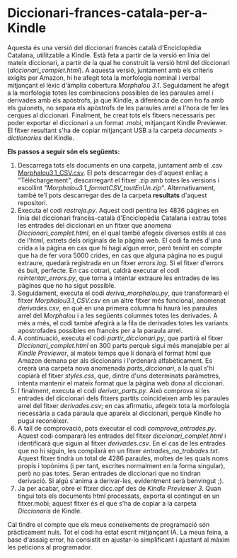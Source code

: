 # Diccionari-frances-catala-per-a-Kindle
Aquesta és una versió del diccionari francès català d'Enciclopèdia Catalana, utilitzable a Kindle. Està feta a partir de la versió en línia del mateix diccionari, a partir de la qual he construït la versió html del diccionari (_diccionari_complet.html_). A aquesta versió, juntament amb els criteris exigits per Amazon, hi he afegit tota la morfologia nominal i verbal mitjançant el lèxic d'àmplia cobertura _Morphalou 3.1_. Seguidament he afegit a la morfologia totes les combinacions possibles de les paraules arrel i derivades amb els apòstrofs, ja que Kindle, a diferència de com ho fa amb els guionets, no separa els apòstrofs de les paraules arrel a l'hora de fer les cerques al diccionari.
Finalment, he creat tots els fitxers necessaris per poder exportar el diccionari a un format .mobi, mitjançant Kindle Previewer. El fitxer resultant s'ha de copiar mitjançant USB a la carpeta _documents > dictionaries_ del Kindle.

**Els passos a seguir són els següents:**  
1) Descarrega tots els documents en una carpeta, juntament amb el .csv [Morphalou3.1_CSV.csv](https://www.ortolang.fr/market/lexicons/morphalou). El pots descarregar des d'aquest enllaç a "Téléchargement", descarregant el fitxer .zip amb totes les versions i escollint _"Morphalou3.1_formatCSV_toutEnUn.zip"_. Alternativament, també te'l pots descarregar des de la carpeta **resultats** d'aquest repositori.
2) Executa el codi _rastreja.py_. Aquest codi pentina les 4836 pàgines en línia del diccionari francès-català d'Enciclopèdia Catalana i extrau totes les entrades del diccionari en un fitxer que anomena _Diccionari_complet.html_, en el qual també afegeix diversos estils al cos de l'html, extrets dels originals de la pàgina web. El codi fa més d'una crida a la pàgina en cas que hi hagi algun error, però tenint en compte que ha de fer vora 5000 crides, en cas que alguna pàgina no es pugui extraure, quedarà registrada en un fitxer _errors.log_. Si el fitxer d'errors és buit, perfecte. En cas cotrari, caldrà executar el codi _reintentar_errors.py_, que torna a intentar extraure les entrades de les pàgines que no ha sigut possible.
3) Seguidament, executa el codi _deriva_morphalou.py_, que transformarà el fitxer _Morphalou3.1_CSV.csv_ en un altre fitxer més funcional, anomenat _derivades.csv_, en què en una primera columna hi haurà les paraules arrel del _Morphalou_ i a les següents columnes totes les derivades. A més a més, el codi també afegirà a la fila de derivades totes les variants apostrofades possibles en francès per a la paraula arrel.
4) A continuació, executa el codi _partir_diccionari.py_, que partirà el fitxer _Diccionari_complet.html_ en 300 parts perquè sigui més manejable per al _Kindle Previewer_, al mateix temps que li donarà el format html que Amazon demana per als diccionaris i l'ordenarà alfabèticament. Es crearà una carpeta nova anomenada _parts_diccionari_, a la qual s'hi copiarà el fitxer _styles.css_, que, dintre d'uns determinats paràmetres, intenta mantenir el mateix format que la pàgina web dona al diccionari.
5) I finalment, executa el codi _derivar_parts.py_. Això comprova si les entrades del diccionari dels fitxers partits coincideixen amb les paraules arrel del fitxer _derivades.csv_; en cas afirmatiu, afegeix tota la morfologia necessària a cada paraula que apareix al diccionari, perquè Kindle ho pugui reconèixer.
6) A tall de comprovació, pots executar el codi _comprova_entrades.py_. Aquest codi compararà les entrades del fitxer _diccionari_complet.html_ i identificarà que siguin al fitxer _derivades.csv_. En el cas de les entrades que no hi siguin, les compilarà en un fitxer _entrades_no_trobades.txt_. Aquest fitxer tindrà un total de 4286 paraules, moltes de les quals noms propis i topònims (i per tant, escrites normalment en la forma singular), però no pas totes. Seran entrades de diccionari que no tindran derivació. Si algú s'anima a derivar-les, evidentment serà benvingut ;).
7) Ja per acabar, obre el fitxer dicc.opf des de _Kindle Previewer 3_. Quan tingui tots els documents html processats, exporta el contingut en un fitxer.mobi; aquest fitxer és el que s'ha de copiar a la carpeta _Diccionaris_ de Kindle.

Cal tindre el compte que els meus coneixements de programació són pràcticament nuls. Tot el codi ha estat escrit mitjançant IA. La meua feina, a base d'assaig error, ha consistit en ajustar-lo simplificant i ajustant al màxim les peticions al programador.

